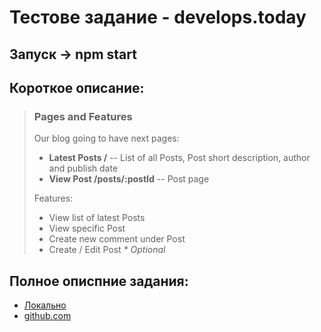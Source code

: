 # Тестове задание  - develops.today

## Запуск -> npm start

## Короткое описание:
> ### Pages and Features
>
> Our blog going to have next pages:
>
>- **Latest Posts /** -- List of all Posts, Post short description, author and publish date
>- **View Post /posts/:postId** -- Post page
>
>Features:
>
>- View list of latest Posts
>- View specific Post
>- Create new comment under Post
>- Create / Edit Post _* Optional_


## Полное описпние задания:
 - [Локально]() 
 - [github.com](https://gist.github.com/creativ/a03f890c520cb41e94a3dca6e0a04890)
 




